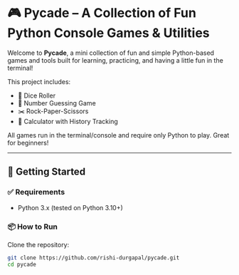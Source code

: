 # 🎮 Pycade – A Collection of Fun Python Console Games & Utilities

Welcome to **Pycade**, a mini collection of fun and simple Python-based games and tools built for learning, practicing, and having a little fun in the terminal!

This project includes:

- 🎲 Dice Roller  
- 🔢 Number Guessing Game  
- ✂️ Rock-Paper-Scissors  
- 🧮 Calculator with History Tracking  

All games run in the terminal/console and require only Python to play. Great for beginners!

---

## 🚀 Getting Started

### ✅ Requirements
- Python 3.x (tested on Python 3.10+)

### 📦 How to Run
Clone the repository:

```bash
git clone https://github.com/rishi-durgapal/pycade.git
cd pycade
